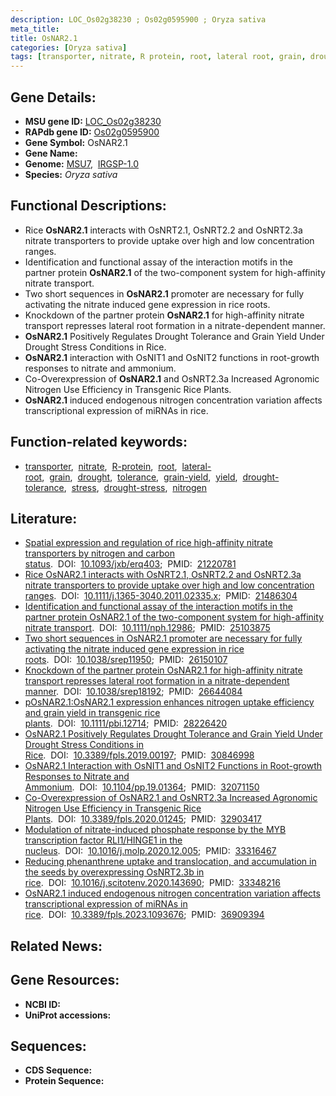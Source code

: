 ```yaml
---
description: LOC_Os02g38230 ; Os02g0595900 ; Oryza sativa
meta_title:
title: OsNAR2.1
categories: [Oryza sativa]
tags: [transporter, nitrate, R protein, root, lateral root, grain, drought, tolerance, grain yield, yield, drought tolerance, stress, drought stress, drought stress , nitrogen]
---
```


## Gene Details:
- **MSU gene ID:** [LOC_Os02g38230](http://rice.uga.edu/cgi-bin/ORF_infopage.cgi?orf=LOC_Os02g38230)  
- **RAPdb gene ID:** [Os02g0595900](https://rapdb.dna.affrc.go.jp/locus/?name=Os02g0595900)  
- **Gene Symbol:** OsNAR2.1
- **Gene Name:**
- **Genome:**  [MSU7](http://rice.uga.edu/),&nbsp;&nbsp;[IRGSP-1.0](https://rapdb.dna.affrc.go.jp/download/irgsp1.html)
- **Species:** *Oryza sativa*

## Functional Descriptions:
   - Rice **OsNAR2.1** interacts with OsNRT2.1, OsNRT2.2 and OsNRT2.3a nitrate transporters to provide uptake over high and low concentration ranges.
   - Identification and functional assay of the interaction motifs in the partner protein **OsNAR2.1** of the two-component system for high-affinity nitrate transport.
   - Two short sequences in **OsNAR2.1** promoter are necessary for fully activating the nitrate induced gene expression in rice roots.
   - Knockdown of the partner protein **OsNAR2.1** for high-affinity nitrate transport represses lateral root formation in a nitrate-dependent manner.
   - **OsNAR2.1** Positively Regulates Drought Tolerance and Grain Yield Under Drought Stress Conditions in Rice.
   - **OsNAR2.1** interaction with OsNIT1 and OsNIT2 functions in root-growth responses to nitrate and ammonium.
   - Co-Overexpression of **OsNAR2.1** and OsNRT2.3a Increased Agronomic Nitrogen Use Efficiency in Transgenic Rice Plants.
   - **OsNAR2.1** induced endogenous nitrogen concentration variation affects transcriptional expression of miRNAs in rice.

## Function-related keywords:
   - [transporter](/tags/transporter/),&nbsp;&nbsp;[nitrate](/tags/nitrate/),&nbsp;&nbsp;[R-protein](/tags/R-protein/),&nbsp;&nbsp;[root](/tags/root/),&nbsp;&nbsp;[lateral-root](/tags/lateral-root/),&nbsp;&nbsp;[grain](/tags/grain/),&nbsp;&nbsp;[drought](/tags/drought/),&nbsp;&nbsp;[tolerance](/tags/tolerance/),&nbsp;&nbsp;[grain-yield](/tags/grain-yield/),&nbsp;&nbsp;[yield](/tags/yield/),&nbsp;&nbsp;[drought-tolerance](/tags/drought-tolerance/),&nbsp;&nbsp;[stress](/tags/stress/),&nbsp;&nbsp;[drought-stress](/tags/drought-stress/),&nbsp;&nbsp;[nitrogen](/tags/nitrogen/)

## Literature:
   - [Spatial expression and regulation of rice high-affinity nitrate transporters by nitrogen and carbon status](https://www.doi.org/10.1093/jxb/erq403).&nbsp;&nbsp;DOI:&nbsp;&nbsp;[10.1093/jxb/erq403](https://www.doi.org/10.1093/jxb/erq403);&nbsp;&nbsp;PMID:&nbsp;&nbsp;[21220781](https://pubmed.ncbi.nlm.nih.gov/21220781/)
   - [Rice OsNAR2.1 interacts with OsNRT2.1, OsNRT2.2 and OsNRT2.3a nitrate transporters to provide uptake over high and low concentration ranges](https://www.doi.org/10.1111/j.1365-3040.2011.02335.x).&nbsp;&nbsp;DOI:&nbsp;&nbsp;[10.1111/j.1365-3040.2011.02335.x](https://www.doi.org/10.1111/j.1365-3040.2011.02335.x);&nbsp;&nbsp;PMID:&nbsp;&nbsp;[21486304](https://pubmed.ncbi.nlm.nih.gov/21486304/)
   - [Identification and functional assay of the interaction motifs in the partner protein OsNAR2.1 of the two-component system for high-affinity nitrate transport](https://www.doi.org/10.1111/nph.12986).&nbsp;&nbsp;DOI:&nbsp;&nbsp;[10.1111/nph.12986](https://www.doi.org/10.1111/nph.12986);&nbsp;&nbsp;PMID:&nbsp;&nbsp;[25103875](https://pubmed.ncbi.nlm.nih.gov/25103875/)
   - [Two short sequences in OsNAR2.1 promoter are necessary for fully activating the nitrate induced gene expression in rice roots](https://www.doi.org/10.1038/srep11950).&nbsp;&nbsp;DOI:&nbsp;&nbsp;[10.1038/srep11950](https://www.doi.org/10.1038/srep11950);&nbsp;&nbsp;PMID:&nbsp;&nbsp;[26150107](https://pubmed.ncbi.nlm.nih.gov/26150107/)
   - [Knockdown of the partner protein OsNAR2.1 for high-affinity nitrate transport represses lateral root formation in a nitrate-dependent manner](https://www.doi.org/10.1038/srep18192).&nbsp;&nbsp;DOI:&nbsp;&nbsp;[10.1038/srep18192](https://www.doi.org/10.1038/srep18192);&nbsp;&nbsp;PMID:&nbsp;&nbsp;[26644084](https://pubmed.ncbi.nlm.nih.gov/26644084/)
   - [pOsNAR2.1:OsNAR2.1 expression enhances nitrogen uptake efficiency and grain yield in transgenic rice plants](https://www.doi.org/10.1111/pbi.12714).&nbsp;&nbsp;DOI:&nbsp;&nbsp;[10.1111/pbi.12714](https://www.doi.org/10.1111/pbi.12714);&nbsp;&nbsp;PMID:&nbsp;&nbsp;[28226420](https://pubmed.ncbi.nlm.nih.gov/28226420/)
   - [OsNAR2.1 Positively Regulates Drought Tolerance and Grain Yield Under Drought Stress Conditions in Rice](https://www.doi.org/10.3389/fpls.2019.00197).&nbsp;&nbsp;DOI:&nbsp;&nbsp;[10.3389/fpls.2019.00197](https://www.doi.org/10.3389/fpls.2019.00197);&nbsp;&nbsp;PMID:&nbsp;&nbsp;[30846998](https://pubmed.ncbi.nlm.nih.gov/30846998/)
   - [OsNAR2.1 Interaction with OsNIT1 and OsNIT2 Functions in Root-growth Responses to Nitrate and Ammonium](https://www.doi.org/10.1104/pp.19.01364).&nbsp;&nbsp;DOI:&nbsp;&nbsp;[10.1104/pp.19.01364](https://www.doi.org/10.1104/pp.19.01364);&nbsp;&nbsp;PMID:&nbsp;&nbsp;[32071150](https://pubmed.ncbi.nlm.nih.gov/32071150/)
   - [Co-Overexpression of OsNAR2.1 and OsNRT2.3a Increased Agronomic Nitrogen Use Efficiency in Transgenic Rice Plants](https://www.doi.org/10.3389/fpls.2020.01245).&nbsp;&nbsp;DOI:&nbsp;&nbsp;[10.3389/fpls.2020.01245](https://www.doi.org/10.3389/fpls.2020.01245);&nbsp;&nbsp;PMID:&nbsp;&nbsp;[32903417](https://pubmed.ncbi.nlm.nih.gov/32903417/)
   - [Modulation of nitrate-induced phosphate response by the MYB transcription factor RLI1/HINGE1 in the nucleus](https://www.doi.org/10.1016/j.molp.2020.12.005).&nbsp;&nbsp;DOI:&nbsp;&nbsp;[10.1016/j.molp.2020.12.005](https://www.doi.org/10.1016/j.molp.2020.12.005);&nbsp;&nbsp;PMID:&nbsp;&nbsp;[33316467](https://pubmed.ncbi.nlm.nih.gov/33316467/)
   - [Reducing phenanthrene uptake and translocation, and accumulation in the seeds by overexpressing OsNRT2.3b in rice](https://www.doi.org/10.1016/j.scitotenv.2020.143690).&nbsp;&nbsp;DOI:&nbsp;&nbsp;[10.1016/j.scitotenv.2020.143690](https://www.doi.org/10.1016/j.scitotenv.2020.143690);&nbsp;&nbsp;PMID:&nbsp;&nbsp;[33348216](https://pubmed.ncbi.nlm.nih.gov/33348216/)
   - [OsNAR2.1 induced endogenous nitrogen concentration variation affects transcriptional expression of miRNAs in rice](https://www.doi.org/10.3389/fpls.2023.1093676).&nbsp;&nbsp;DOI:&nbsp;&nbsp;[10.3389/fpls.2023.1093676](https://www.doi.org/10.3389/fpls.2023.1093676);&nbsp;&nbsp;PMID:&nbsp;&nbsp;[36909394](https://pubmed.ncbi.nlm.nih.gov/36909394/)

## Related News:

## Gene Resources:
- **NCBI ID:**  []()
- **UniProt accessions:** [](https://www.uniprot.org/uniprotkb//entry)

## Sequences:
- **CDS Sequence:**
- **Protein Sequence:**
